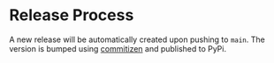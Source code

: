 # Release Process

A new release will be automatically created upon pushing to `main`.
The version is bumped using [commitizen](https://commitizen-tools.github.io/commitizen/) and published to PyPi.
